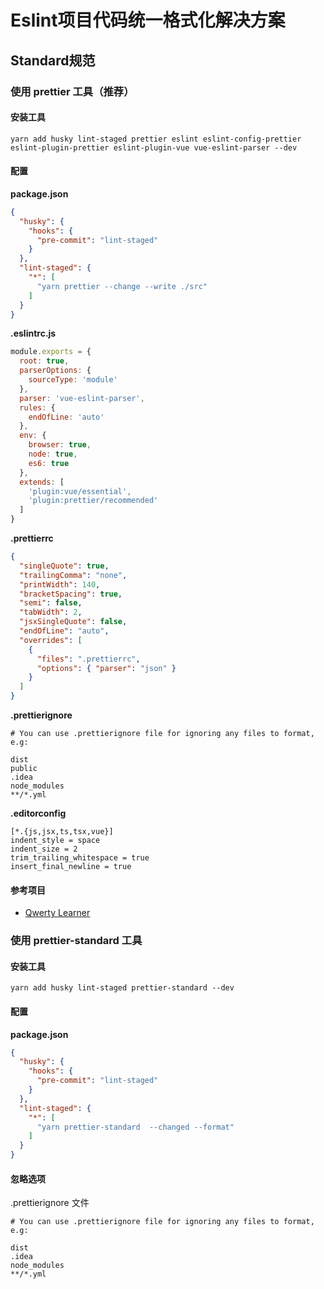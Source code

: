 # Eslint项目代码统一格式化解决方案

## Standard规范
### 使用 prettier 工具（推荐）
#### 安装工具
```
yarn add husky lint-staged prettier eslint eslint-config-prettier eslint-plugin-prettier eslint-plugin-vue vue-eslint-parser --dev
```

#### 配置
**package.json**
```json
{
  "husky": {
    "hooks": {
      "pre-commit": "lint-staged"
    }
  },
  "lint-staged": {
    "*": [
      "yarn prettier --change --write ./src"
    ]
  }
}
```

**.eslintrc.js**
```js
module.exports = {
  root: true,
  parserOptions: {
    sourceType: 'module'
  },
  parser: 'vue-eslint-parser',
  rules: {
    endOfLine: 'auto'
  },
  env: {
    browser: true,
    node: true,
    es6: true
  },
  extends: [
    'plugin:vue/essential',
    'plugin:prettier/recommended'
  ]
}

```

**.prettierrc**
```json
{
  "singleQuote": true,
  "trailingComma": "none",
  "printWidth": 140,
  "bracketSpacing": true,
  "semi": false,
  "tabWidth": 2,
  "jsxSingleQuote": false,
  "endOfLine": "auto",
  "overrides": [
    {
      "files": ".prettierrc",
      "options": { "parser": "json" }
    }
  ]
}
```

**.prettierignore**
```ignore
# You can use .prettierignore file for ignoring any files to format, e.g:

dist
public
.idea
node_modules
**/*.yml
```

**.editorconfig**
```editorconfig
[*.{js,jsx,ts,tsx,vue}]
indent_style = space
indent_size = 2
trim_trailing_whitespace = true
insert_final_newline = true
```

#### 参考项目
- [Qwerty Learner](https://github.com/Kaiyiwing/qwerty-learner)


### 使用 prettier-standard 工具
#### 安装工具
```
yarn add husky lint-staged prettier-standard --dev
```

#### 配置
**package.json**
```json
{
  "husky": {
    "hooks": {
      "pre-commit": "lint-staged"
    }
  },
  "lint-staged": {
    "*": [
      "yarn prettier-standard  --changed --format"
    ]
  }
}
```

#### 忽略选项
.prettierignore 文件
```ignore
# You can use .prettierignore file for ignoring any files to format, e.g:

dist
.idea
node_modules
**/*.yml
```

